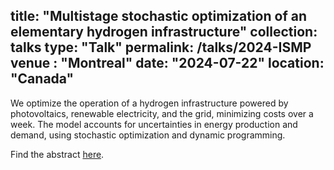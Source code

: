 title: "Multistage stochastic optimization of an elementary hydrogen infrastructure"
collection: talks
type: "Talk"
permalink: /talks/2024-ISMP
venue : "Montreal"
date: "2024-07-22"
location: "Canada"
---
We optimize the operation of a hydrogen infrastructure powered by photovoltaics, renewable electricity, and the grid, minimizing costs over a week. The model accounts for uncertainties in energy production and demand, using stochastic optimization and dynamic programming.

Find the abstract [here](https://ismp2024.gerad.ca/schedule/MB/107).


